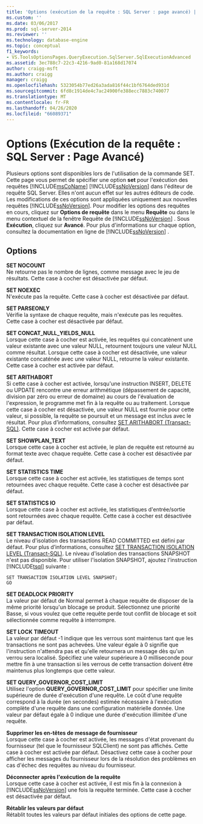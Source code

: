 ```yaml
---
title: 'Options (exécution de la requête : SQL Server : page avancé) | Microsoft Docs'
ms.custom: ''
ms.date: 03/06/2017
ms.prod: sql-server-2014
ms.reviewer: ''
ms.technology: database-engine
ms.topic: conceptual
f1_keywords:
- VS.ToolsOptionsPages.QueryExecution.SqlServer.SqlExecutionAdvanced
ms.assetid: 3ec788c7-22c3-4216-9ad0-81a168d17074
author: craigg-msft
ms.author: craigg
manager: craigg
ms.openlocfilehash: 5323054b77ed26a3ada816f44c1bf6764ded931d
ms.sourcegitcommit: 6fd8c1914de4c7ac24900fe388ecc7883c740077
ms.translationtype: MT
ms.contentlocale: fr-FR
ms.lasthandoff: 04/26/2020
ms.locfileid: "66089371"
---
```

# <a name="options-query-executionsql-serveradvanced-page"></a>Options (Exécution de la requête : SQL Server : Page Avancé)
  Plusieurs options sont disponibles lors de l'utilisation de la commande SET. Cette page vous permet de spécifier une option **set** pour l'exécution des requêtes [!INCLUDE[msCoName](../includes/msconame-md.md)] [!INCLUDE[ssNoVersion](../includes/ssnoversion-md.md)] dans l'éditeur de requête SQL Server. Elles n'ont aucun effet sur les autres éditeurs de code. Les modifications de ces options sont appliquées uniquement aux nouvelles requêtes [!INCLUDE[ssNoVersion](../includes/ssnoversion-md.md)]. Pour modifier les options des requêtes en cours, cliquez sur **Options de requête** dans le menu **Requête** ou dans le menu contextuel de la fenêtre Requête de [!INCLUDE[ssNoVersion](../includes/ssnoversion-md.md)] . Sous **Exécution**, cliquez sur **Avancé**. Pour plus d'informations sur chaque option, consultez la documentation en ligne de [!INCLUDE[ssNoVersion](../includes/ssnoversion-md.md)] .  
  
## <a name="options"></a>Options  
 **SET NOCOUNT**  
 Ne retourne pas le nombre de lignes, comme message avec le jeu de résultats. Cette case à cocher est désactivée par défaut.  
  
 **SET NOEXEC**  
 N'exécute pas la requête. Cette case à cocher est désactivée par défaut.  
  
 **SET PARSEONLY**  
 Vérifie la syntaxe de chaque requête, mais n'exécute pas les requêtes. Cette case à cocher est désactivée par défaut.  
  
 **SET CONCAT_NULL_YIELDS_NULL**  
 Lorsque cette case à cocher est activée, les requêtes qui concatènent une valeur existante avec une valeur NULL, retournent toujours une valeur NULL comme résultat. Lorsque cette case à cocher est désactivée, une valeur existante concaténée avec une valeur NULL, retourne la valeur existante. Cette case à cocher est activée par défaut.  
  
 **SET ARITHABORT**  
 Si cette case à cocher est activée, lorsqu'une instruction INSERT, DELETE ou UPDATE rencontre une erreur arithmétique (dépassement de capacité, division par zéro ou erreur de domaine) au cours de l'évaluation de l'expression, le programme met fin à la requête ou au traitement. Lorsque cette case à cocher est désactivée, une valeur NULL est fournie pour cette valeur, si possible, la requête se poursuit et un message est inclus avec le résultat. Pour plus d’informations, consultez [SET ARITHABORT &#40;Transact-SQL&#41;](/sql/t-sql/statements/set-arithabort-transact-sql). Cette case à cocher est activée par défaut.  
  
 **SET SHOWPLAN_TEXT**  
 Lorsque cette case à cocher est activée, le plan de requête est retourné au format texte avec chaque requête. Cette case à cocher est désactivée par défaut.  
  
 **SET STATISTICS TIME**  
 Lorsque cette case à cocher est activée, les statistiques de temps sont retournées avec chaque requête. Cette case à cocher est désactivée par défaut.  
  
 **SET STATISTICS IO**  
 Lorsque cette case à cocher est activée, les statistiques d'entrée/sortie sont retournées avec chaque requête. Cette case à cocher est désactivée par défaut.  
  
 **SET TRANSACTION ISOLATION LEVEL**  
 Le niveau d'isolation des transactions READ COMMITTED est défini par défaut. Pour plus d’informations, consultez [SET TRANSACTION ISOLATION LEVEL &#40;Transact-SQL&#41;](/sql/t-sql/statements/set-transaction-isolation-level-transact-sql). Le niveau d'isolation des transactions SNAPSHOT n'est pas disponible. Pour utiliser l'isolation SNAPSHOT, ajoutez l'instruction [!INCLUDE[tsql](../includes/tsql-md.md)] suivante :  
  
```  
SET TRANSACTION ISOLATION LEVEL SNAPSHOT;  
GO  
```  
  
 **SET DEADLOCK PRIORITY**  
 La valeur par défaut de Normal permet à chaque requête de disposer de la même priorité lorsqu'un blocage se produit. Sélectionnez une priorité Basse, si vous voulez que cette requête perde tout conflit de blocage et soit sélectionnée comme requête à interrompre.  
  
 **SET LOCK TIMEOUT**  
 La valeur par défaut -1 indique que les verrous sont maintenus tant que les transactions ne sont pas achevées. Une valeur égale à 0 signifie que l'instruction n'attendra pas et qu'elle retournera un message dès qu'un verrou sera localisé. Spécifiez une valeur supérieure à 0 milliseconde pour mettre fin à une transaction si les verrous de cette transaction doivent être maintenus plus longtemps que cette valeur.  
  
 **SET QUERY_GOVERNOR_COST_LIMIT**  
 Utilisez l'option **QUERY_GOVERNOR_COST_LIMIT** pour spécifier une limite supérieure de durée d'exécution d'une requête. Le coût d'une requête correspond à la durée (en secondes) estimée nécessaire à l'exécution complète d'une requête dans une configuration matérielle donnée. Une valeur par défaut égale à 0 indique une durée d'exécution illimitée d'une requête.  
  
 **Supprimer les en-têtes de message de fournisseur**  
 Lorsque cette case à cocher est activée, les messages d'état provenant du fournisseur (tel que le fournisseur SQLClient) ne sont pas affichés. Cette case à cocher est activée par défaut. Désactivez cette case à cocher pour afficher les messages du fournisseur lors de la résolution des problèmes en cas d'échec des requêtes au niveau du fournisseur.  
  
 **Déconnecter après l'exécution de la requête**  
 Lorsque cette case à cocher est activée, il est mis fin à la connexion à [!INCLUDE[ssNoVersion](../includes/ssnoversion-md.md)] une fois la requête terminée. Cette case à cocher est désactivée par défaut.  
  
 **Rétablir les valeurs par défaut**  
 Rétablit toutes les valeurs par défaut initiales des options de cette page.  
  
  
